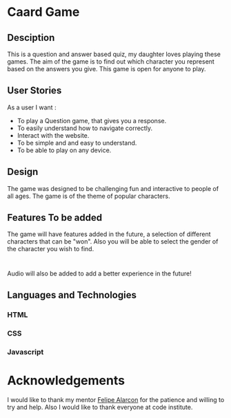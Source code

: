 # Caard Game

## Desciption

This is a question and answer based quiz, my daughter loves playing these games. The aim of the game is to find out which character you represent based on the answers you give. This game is open for anyone to play.

## User Stories

As a user I want :

- To play a Question game, that gives you a response.
- To easily understand how to navigate correctly.
- Interact with the website.
- To be simple and and easy to understand.
- To be able to play on any device.

## Design 

The game was designed to be challenging fun and interactive to people of all ages.  The game is of the theme of popular characters. 

## Features To be added

The game will have features added in the future, a selection of different characters that can be "won". Also you will be able to select the gender of the character you wish to find.

# 

Audio will also be added to add a better experience in the future!

## Languages and Technologies

### HTML

### CSS 

### Javascript


# Acknowledgements

I would like to thank my mentor [Felipe Alarcon](https://github.com/felipe-alarcon) for the patience and willing to try and help. Also I would like to thank everyone at code institute. 
